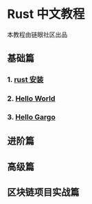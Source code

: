 # Rust 中文教程

本教程由链眼社区出品

## 基础篇

### 1. [rust 安装](https://github.com/0xchaineye/chaineye-rust/tree/main/rust-install#readme)
### 2. [Hello World](https://github.com/0xchaineye/chaineye-rust/blob/main/2-hello-world/readme.md)
### 3. [Hello Gargo](https://github.com/0xchaineye/chaineye-rust/blob/main/3-hello-cargo/readme.md)

## 进阶篇


## 高级篇


## 区块链项目实战篇
